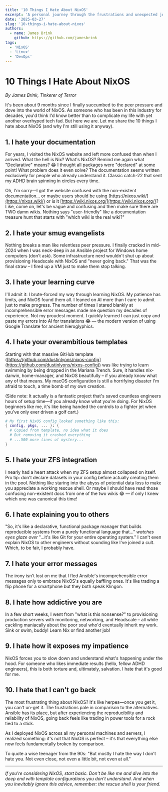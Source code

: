 ```yaml
---
title: '10 Things I Hate About NixOS'
excerpt: 'A personal journey through the frustrations and unexpected joys of adopting NixOS after decades in the industry.'
date: '2025-03-27'
slug: '10-things-i-hate-about-nixos'
authors:
  - name: James Brink
    github: https://github.com/jamesbrink
tags:
  - 'NixOS'
  - 'Linux'
  - 'DevOps'
---
```


# 10 Things I Hate About NixOS

*By James Brink, Tinkerer of Terror*

It's been about 9 months since I finally succumbed to the peer pressure and dove into the world of NixOS. As someone who has been in this industry for decades, you'd think I'd know better than to complicate my life with yet another overhyped tech fad. But here we are. Let me share the 10 things I hate about NixOS (and why I'm still using it anyway).

## 1. I hate your documentation

For years, I visited the NixOS website and left more confused than when I arrived. What the hell is Nix? What's NixOS? Remind me again what "Declarative" means? 😂 I thought all packages were "declared" at some point! What problem does it even solve? The documentation seems written exclusively for people who already understand it. Classic catch-22 that sent my ADHD brain spinning in circles every time. 

Oh, I'm sorry—I got the website confused with the non-existent documentation... or maybe users should be using [https://nixos.wiki/](https://nixos.wiki/) or is it [https://wiki.nixos.org/](https://wiki.nixos.org/)? Like, come on, let's be vague and confusing and then make sure there are TWO damn wikis. Nothing says "user-friendly" like a documentation treasure hunt that starts with "which wiki is the real wiki?"

## 2. I hate your smug evangelists

Nothing breaks a man like relentless peer pressure. I finally cracked in mid-2024 when I was neck-deep in an Ansible project for Windows home computers (don't ask). Some infrastructure nerd wouldn't shut up about provisioning Headscale with NixOS and "never going back." That was the final straw – I fired up a VM just to make them stop talking. 

## 3. I hate your learning curve

I'll admit it: I brute-forced my way through learning NixOS. My patience has limits, and NixOS found them all. I leaned on AI more than I care to admit just to make progress. The number of times I stared blankly at incomprehensible error messages made me question my decades of experience. Not my proudest moment. I quickly learned I can just copy and paste my errors into AI for translations 😂 — the modern version of using Google Translate for ancient hieroglyphics.

## 4. I hate your overambitious templates

Starting with that massive GitHub template ([https://github.com/dustinlyons/nixos-config](https://github.com/dustinlyons/nixos-config)) was like trying to learn swimming by being dropped in the Mariana Trench. Sure, it handles nix-darwin, home-manager, and NixOS beautifully – if you already know what any of that means. My macOS configuration is still a horrifying disaster I'm afraid to touch, a time bomb of my own creation.

(Side note: It actually is a fantastic project that's saved countless engineers hours of setup time—if you already know what you're doing. For NixOS beginners like me, it's like being handed the controls to a fighter jet when you've only ever driven a golf cart.)

```nix
# My first NixOS config looked something like this:
{ config, pkgs, ... }: {
  # Copied from template, no idea what it does
  # But removing it crashed everything
  # ...500 more lines of mystery...
}
```

## 5. I hate your ZFS integration

I nearly had a heart attack when my ZFS setup almost collapsed on itself. Pro tip: don't declare datasets in your config before actually creating them in the pool. Nothing like staring into the abyss of potential data loss to make you appreciate a working rescue shell. Or maybe I should have read those confusing non-existent docs from one of the two wikis 😂 — if only I knew which one was canonical this time!

## 6. I hate explaining you to others

"So, it's like a declarative, functional package manager that builds reproducible systems from a purely functional language that..." *watches eyes glaze over* "...it's like Git for your entire operating system." I can't even explain NixOS to other engineers without sounding like I've joined a cult. Which, to be fair, I probably have.

## 7. I hate your error messages

The irony isn't lost on me that I fled Ansible's incomprehensible error messages only to embrace NixOS's equally baffling ones. It's like trading a flip phone for a smartphone but they both speak Klingon.

## 8. I hate how addictive you are

In a few short weeks, I went from "what is this nonsense?" to provisioning production servers with monitoring, networking, and Headscale – all while cackling maniacally about the poor soul who'd eventually inherit my work. Sink or swim, buddy! Learn Nix or find another job!

## 9. I hate how it exposes my impatience

NixOS forces you to slow down and understand what's happening under the hood. For someone who likes immediate results (hello, fellow ADHD engineers), this is both torture and, ultimately, salvation. I hate that it's good for me.

## 10. I hate that I can't go back

The most frustrating thing about NixOS? It's like herpes—once you get it, you can't un-get it. The frustrations pale in comparison to the alternatives. Ansible has its place, but after experiencing the reproducibility and reliability of NixOS, going back feels like trading in power tools for a rock tied to a stick.

As I deployed NixOS across all my personal machines and servers, I realized something: it's not that NixOS is perfect – it's that everything else now feels fundamentally broken by comparison.

To quote a wise teenager from the 90s: "But mostly I hate the way I don't hate you. Not even close, not even a little bit, not even at all."

---

*If you're considering NixOS, start basic. Don't be like me and dive into the deep end with template configurations you don't understand. And when you inevitably ignore this advice, remember: the rescue shell is your friend.*
